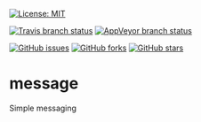 [![License: MIT](https://img.shields.io/badge/license-MIT-blue.svg?style=flat-square)](https://raw.githubusercontent.com/dev-cafe/message/master/LICENSE)

[![Travis branch status](https://travis-ci.org/dev-cafe/message.svg?branch=master)](https://travis-ci.org/dev-cafe/message)
[![AppVeyor branch status](https://ci.appveyor.com/api/projects/status/6i7cii25oxvot7bp/branch/master?svg=true)](https://ci.appveyor.com/project/robertodr/message/branch/master)

[![GitHub issues](https://img.shields.io/github/issues/dev-cafe/message.svg?style=flat-square)](https://github.com/dev-cafe/message/issues)
[![GitHub forks](https://img.shields.io/github/forks/dev-cafe/message.svg?style=flat-square)](https://github.com/dev-cafe/message/network)
[![GitHub stars](https://img.shields.io/github/stars/dev-cafe/message.svg?style=flat-square)](https://github.com/dev-cafe/message/stargazers)

# message

Simple messaging
